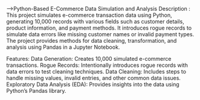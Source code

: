 -->﻿Python-Based E-Commerce Data Simulation and Analysis
Description :
This project simulates e-commerce transaction data using Python, generating 10,000 records with various fields such as customer details, product information, and payment methods. It introduces rogue records to simulate data errors like missing customer names or invalid payment types. The project provides methods for data cleaning, transformation, and analysis using Pandas in a Jupyter Notebook.

Features:
Data Generation: Creates 10,000 simulated e-commerce transactions.
Rogue Records: Intentionally introduces rogue records with data errors to test cleaning techniques.
Data Cleaning: Includes steps to handle missing values, invalid entries, and other common data issues.
Exploratory Data Analysis (EDA): Provides insights into the data using Python’s Pandas library.
